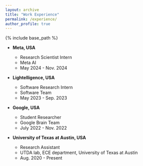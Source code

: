 ```yaml
---
layout: archive
title: "Work Experience"
permalink: /experience/
author_profile: true
---
```


{% include base_path %}

* **Meta, USA**
  * Research Scientist Intern
  * Meta AI
  * May 2024 - Nov. 2024

* **Lightelligence, USA**
  * Software Research Intern
  * Software Team
  * May 2023 - Sep. 2023

* **Google, USA**
  * Student Researcher
  * Google Brain Team
  * July 2022 - Nov. 2022

* **University of Texas at Austin, USA**
  * Research Assistant 
  * UTDA lab, ECE department, University of Texas at Austin
  * Aug. 2020 - Present

